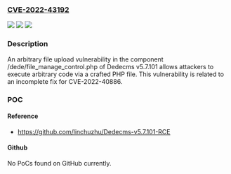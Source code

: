 ### [CVE-2022-43192](https://cve.mitre.org/cgi-bin/cvename.cgi?name=CVE-2022-43192)
![](https://img.shields.io/static/v1?label=Product&message=n%2Fa&color=blue)
![](https://img.shields.io/static/v1?label=Version&message=n%2Fa&color=blue)
![](https://img.shields.io/static/v1?label=Vulnerability&message=n%2Fa&color=brighgreen)

### Description

An arbitrary file upload vulnerability in the component /dede/file_manage_control.php of Dedecms v5.7.101 allows attackers to execute arbitrary code via a crafted PHP file. This vulnerability is related to an incomplete fix for CVE-2022-40886.

### POC

#### Reference
- https://github.com/linchuzhu/Dedecms-v5.7.101-RCE

#### Github
No PoCs found on GitHub currently.

